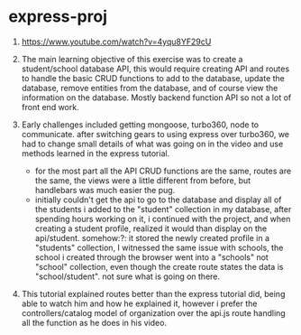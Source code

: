 # express-proj

1. https://www.youtube.com/watch?v=4yqu8YF29cU

2. The main learning objective of this exercise was to create a student/school database API, this would require creating API and routes to handle the basic CRUD functions to add to the database, update the database, remove entities from the database, and of course view the information on the database. Mostly backend function API so not a lot of front end work.

3. Early challenges included getting mongoose, turbo360, node to communicate. after switching gears to using express over turbo360, we had to change small details of what was going on in the video and use methods learned in the express tutorial. 
    - for the most part all the API CRUD functions are the same, routes are the same, the views were a little different from before, but handlebars was much easier the pug.
    - initially couldn't get the api to go to the database and display all of the students i added to the "student" collection in my database, after spending hours working on it, i continued with the project, and when creating a student profile, realized it would than display on the api/student. somehow:?: it stored the newly created profile in a "students" collection, I witnessed the same issue with schools, the school i created through the browser went into a "schools" not "school" collection, even though the create route states the data is "school/student". not sure what is going on there.
    
4. This tutorial explained routes better than the express tutorial did, being able to watch him and how he explained it, however i prefer the controllers/catalog model of organization over the api.js route handling all the function as he does in his video.